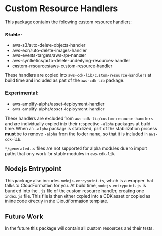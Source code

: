 # Custom Resource Handlers

This package contains the following custom resource handlers:

### Stable:

- aws-s3/auto-delete-objects-handler
- aws-ecr/auto-delete-images-handler
- aws-events-targets/aws-api-handler
- aws-synthetics/auto-delete-underlying-resources-handler
- custom-resources/aws-custom-resource-handler

These handlers are copied into `aws-cdk-lib/custom-resource-handlers` at build time
and included as part of the `aws-cdk-lib` package.

### Experimental:

- aws-amplify-alpha/asset-deployment-handler
- aws-amplify-alpha/asset-deployment-handler

These handlers are excluded from `aws-cdk-lib/custom-resource-handlers` and are individually
copied into their respective `-alpha` packages at build time. When an `-alpha` package is
stabilized, part of the stabilization process **must** be to remove `-alpha` from the folder
name, so that it is included in `aws-cdk-lib`.

`*/generated.ts` files are not supported for alpha modules due to import paths that only work for stable modules in `aws-cdk-lib`.

## Nodejs Entrypoint

This package also includes `nodejs-entrypoint.ts`, which is a wrapper that talks to
CloudFormation for you. At build time, `nodejs-entrypoint.js` is bundled into the
`.js` file of the custom resource handler, creating one `index.js` file. This file
is then either copied into a CDK asset or copied as inline code directly in the
CloudFormation template.

## Future Work

In the future this package will contain all custom resources and their tests.
